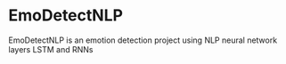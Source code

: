 # EmoDetectNLP
EmoDetectNLP is an emotion detection project using NLP neural network layers LSTM and RNNs
